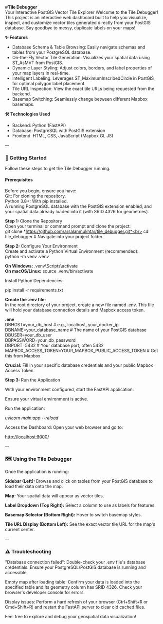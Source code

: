 #**Tile Debugger**<br>
Your Interactive PostGIS Vector Tile Explorer
Welcome to the Tile Debugger! This project is an interactive web dashboard built to help you visualize, inspect, and customize vector tiles generated directly from your PostGIS database. Say goodbye to messy, duplicate labels on your maps!

**✨ Features**<br>
* Database Schema & Table Browsing: Easily navigate schemas and tables from your PostgreSQL database.<br>
* On-the-Fly Vector Tile Generation: Visualizes your spatial data using ST_AsMVT from PostGIS.<br>
* Dynamic Layer Styling: Adjust colors, borders, and label properties of your map layers in real-time.<br>
* Intelligent Labeling: Leverages ST_MaximumInscribedCircle in PostGIS for optimal polygon label placement.<br>
* Tile URL Inspection: View the exact tile URLs being requested from the backend.<br>
* Basemap Switching: Seamlessly change between different Mapbox basemaps.<br>

**🛠️ Technologies Used**<br>
* Backend: Python (FastAPI)<br>
* Database: PostgreSQL with PostGIS extension<br>
* Frontend: HTML, CSS, JavaScript (Mapbox GL JS)<br>

--

### 🚀 Getting Started
Follow these steps to get the Tile Debugger running.

#### Prerequisites
Before you begin, ensure you have:<br>
Git: For cloning the repository.<br>
Python 3.8+: With pip installed.<br>
A running PostgreSQL database with the PostGIS extension enabled, and your spatial data already loaded into it (with SRID 4326 for geometries).<br>

**Step 1:** Clone the Repository<br>
Open your terminal or command prompt and clone the project:<br>
git clone *https://github.com/arsalanmukhtar/tile_debugger.git*<br>
cd tile_debugger # Navigate into your project folder

**Step 2:** Configure Your Environment<br>
Create and activate a Python Virtual Environment (recommended):<br>
python -m venv .venv

**On Windows:** .venv\Scripts\activate<br>
**On macOS/Linux:** source .venv/bin/activate

Install Python Dependencies:

pip install -r requirements.txt

**Create the .env file:**<br>
In the root directory of your project, create a new file named .env. This file will hold your database connection details and Mapbox access token.

**.env**<br>
DBHOST=your_db_host # e.g., localhost, your_docker_ip<br>
DBNAME=your_database_name # The name of your PostGIS database<br>
DBUSER=your_db_user<br>
DBPASSWORD=your_db_password<br>
DBPORT=5432 # Your database port, often 5432<br>
MAPBOX_ACCESS_TOKEN=YOUR_MAPBOX_PUBLIC_ACCESS_TOKEN # Get this from Mapbox

**Crucial:** Fill in your specific database credentials and your public Mapbox Access Token.

**Step 3:** Run the Application

With your environment configured, start the FastAPI application:

Ensure your virtual environment is active.

Run the application:

*uvicorn main:app --reload*

Access the Dashboard:
Open your web browser and go to:

[http://localhost:8000/](http://127.0.0.1:8000/)

--

### **🗺️ Using the Tile Debugger**
Once the application is running:

**Sidebar (Left):** Browse and click on tables from your PostGIS database to load their data onto the map.

**Map:** Your spatial data will appear as vector tiles.

**Label Dropdown (Top Right):** Select a column to use as labels for features.

**Basemap Selector (Bottom Right):** Hover to switch basemap styles.

**Tile URL Display (Bottom Left):** See the exact vector tile URL for the map's current center.

--

### **⚠️ Troubleshooting**
"Database connection failed": Double-check your .env file's database credentials. Ensure your PostgreSQL/PostGIS database is running and accessible.

Empty map after loading table: Confirm your data is loaded into the specified table and its geometry column has SRID 4326. Check your browser's developer console for errors.

Display issues: Perform a hard refresh of your browser (Ctrl+Shift+R or Cmd+Shift+R) and restart the FastAPI server to clear old cached files.

Feel free to explore and debug your geospatial data visualization!